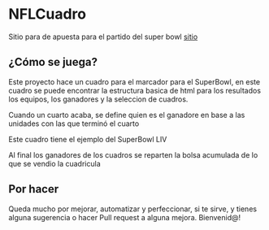 # NFLCuadro
Sitio para de apuesta para el partido del super bowl [sitio](https://lodoz.github.io/NFLCuadro/)

## ¿Cómo se juega?
Este proyecto hace un cuadro para el marcador para el SuperBowl, en este cuadro se puede encontrar la estructura basica de html para los resultados los equipos, los ganadores y la seleccion de cuadros.

Cuando un cuarto acaba, se define quien es el ganadore en base a las unidades con las que terminó el cuarto

Este cuadro tiene el ejemplo del SuperBowl LIV

Al final los ganadores de los cuadros se reparten la bolsa acumulada de lo que se vendio la cuadricula

## Por hacer
Queda mucho por mejorar, automatizar y perfeccionar, si te sirve, y tienes alguna sugerencia o hacer Pull request a alguna mejora. 
Bienvenid@!
